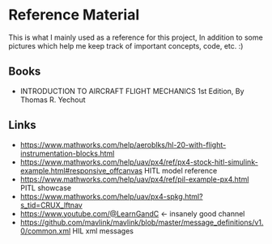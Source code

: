 # Reference Material
This is what I mainly used as a reference for this project, In addition to some pictures which help me keep track of important concepts, code, etc.  :)
## Books
- INTRODUCTION TO AIRCRAFT FLIGHT MECHANICS 1st Edition, By Thomas R. Yechout
## Links
- https://www.mathworks.com/help/aeroblks/hl-20-with-flight-instrumentation-blocks.html 
- https://www.mathworks.com/help/uav/px4/ref/px4-stock-hitl-simulink-example.html#responsive_offcanvas HITL model reference
- https://www.mathworks.com/help/uav/px4/ref/pil-example-px4.html PITL showcase
- https://www.mathworks.com/help/uav/px4-spkg.html?s_tid=CRUX_lftnav 
- https://www.youtube.com/@LearnGandC <- insanely good channel
- https://github.com/mavlink/mavlink/blob/master/message_definitions/v1.0/common.xml HIL xml messages
